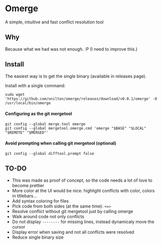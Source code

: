 # Omerge

A simple, intuitive and fast conflict resolution tool

## Why

Because what we had was not enough. :P (I need to improve this.)

## Install

The easiest way is to get the single binary (available in releases page). 

Install with a single command:

```
sudo wget 'https://github.com/onilton/omerge/releases/download/v0.0.1/omerge' -O /usr/local/bin/omerge
```

#### Configuring as the git mergetool

```
git config --global merge.tool omerge
git config --global mergetool.omerge.cmd 'omerge "$BASE" "$LOCAL" "$REMOTE" "$MERGED"'
```


#### Avoid prompting when calling git mergetool (optional)

```
git config --global difftool.prompt false
```

## TO-DO

* This was made as proof of concept, so the code needs a lot of love to become prettier
* More color at the UI would be nice: highlight conflicts with color, colors in titlebars...
* Add syntax coloring for files
* Pick code from both sides (at the same time): `<=>`
* Resolve conflict without git mergetool just by calling omerge
* Walk around code not only conflicts
* Do not display `--------` for missing lines, instead dynamicaly move the cursor
* Display error when saving and not all conflicts were resolved
* Reduce single binary size
